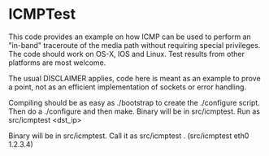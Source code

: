 # ICMPTest

This code provides an example on how ICMP can be used to perform an "in-band" traceroute of the media path without requiring special privileges. The code should work on OS-X, IOS and Linux. Test results from other platforms are most welcome.

The usual DISCLAIMER applies, code here is meant as an example to prove a point, not as an efficient implementation of sockets or error handling. 

Compiling should be as easy as ./bootstrap to create the ./configure script. Then do a ./configure and then make. Binary will be in src/icmptest. Run as src/icmptest <interface> <dst_ip> 

Binary will be in src/icmptest. Call it as src/icmptest <iface> <ip>. 
(src/icmptest eth0 1.2.3.4)
